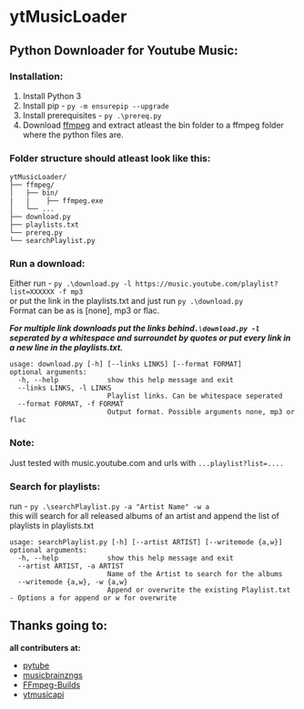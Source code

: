 ﻿# ytMusicLoader
## Python Downloader for  Youtube Music:
### Installation:
1. Install Python 3
1. Install pip - ```py -m ensurepip --upgrade```
1. Install prerequisites - ```py .\prereq.py```
1. Download [ffmpeg](https://github.com/BtbN/FFmpeg-Builds/releases) and extract atleast the bin folder to a ffmpeg folder where the python files are.

### Folder structure should atleast look like this:
```
ytMusicLoader/
├── ffmpeg/
│   ├── bin/
|   |    ├── ffmpeg.exe
│   └── ...
├── download.py
├── playlists.txt
└── prereq.py
└── searchPlaylist.py
```


### Run a download:
Either run - ```py .\download.py -l https://music.youtube.com/playlist?list=XXXXXX -f mp3```  
or put the link in the playlists.txt and just run ```py .\download.py```  
Format can be as is [none], mp3 or flac.

**_For multiple link downloads put the links behind```.\download.py -l``` seperated by a whitespace and surroundet by quotes or put every link in a new line in the playlists.txt._** 

```
usage: download.py [-h] [--links LINKS] [--format FORMAT]
optional arguments:
  -h, --help            show this help message and exit
  --links LINKS, -l LINKS
                        Playlist links. Can be whitespace seperated
  --format FORMAT, -f FORMAT
                        Output format. Possible arguments none, mp3 or flac
```

### Note:
Just tested with music.youtube.com and urls with ```...playlist?list=....```

### Search for playlists:
run - ```py .\searchPlaylist.py -a "Artist Name" -w a```  
this will search for all released albums of an artist and append the list of playlists in playlists.txt

```
usage: searchPlaylist.py [-h] [--artist ARTIST] [--writemode {a,w}]
optional arguments:
  -h, --help            show this help message and exit
  --artist ARTIST, -a ARTIST
                        Name of the Artist to search for the albums
  --writemode {a,w}, -w {a,w}
                        Append or overwrite the existing Playlist.txt - Options a for append or w for overwrite
```

## Thanks going to:
**all contributers at:**
* [pytube](https://github.com/pytube/pytube)
* [musicbrainzngs](https://github.com/alastair/python-musicbrainzngs)
* [FFmpeg-Builds](https://github.com/BtbN/FFmpeg-Builds/releases)
* [ytmusicapi](https://github.com/sigma67/ytmusicapi)
